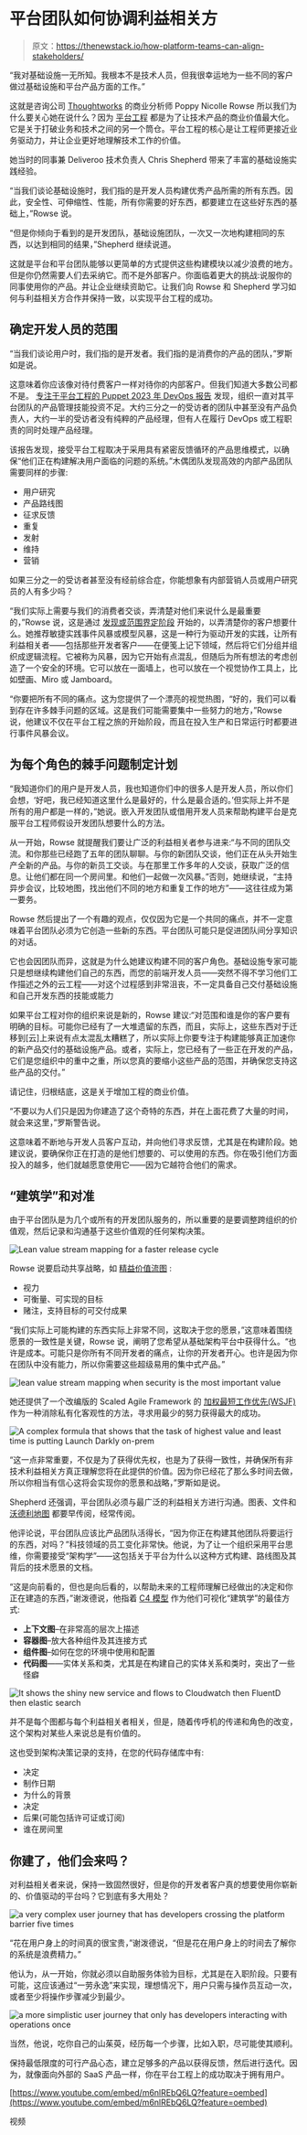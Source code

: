 # 平台团队如何协调利益相关方

> 原文：<https://thenewstack.io/how-platform-teams-can-align-stakeholders/>

“我对基础设施一无所知。我根本不是技术人员，但我很幸运地为一些不同的客户做过基础设施和平台产品方面的工作。”

这就是咨询公司 [Thoughtworks](https://www.thoughtworks.com/en-us/about-us) 的商业分析师 Poppy Nicolle Rowse 所以我们为什么要关心她在说什么？因为 [平台工程](https://thenewstack.io/platform-engineering-wont-kill-the-devops-star/) 都是为了让技术产品的商业价值最大化。它是关于打破业务和技术之间的另一个筒仓。平台工程的核心是让工程师更接近业务驱动力，并让企业更好地理解技术工作的价值。

她当时的同事兼 Deliveroo 技术负责人 Chris Shepherd 带来了丰富的基础设施实践经验。

“当我们谈论基础设施时，我们指的是开发人员构建优秀产品所需的所有东西。因此，安全性、可伸缩性、性能，所有你需要的好东西，都要建立在这些好东西的基础上，”Rowse 说。

“但是你倾向于看到的是开发团队，基础设施团队，一次又一次地构建相同的东西，以达到相同的结果，”Shepherd 继续说道。

这就是平台和平台团队能够以更简单的方式提供这些构建模块以减少浪费的地方。但是你仍然需要人们去采纳它。而不是外部客户。你面临着更大的挑战:说服你的同事使用你的产品。并让企业继续资助它。让我们向 Rowse 和 Shepherd 学习如何与利益相关方合作并保持一致，以实现平台工程的成功。

## **确定开发人员的范围**

“当我们谈论用户时，我们指的是开发者。我们指的是消费你的产品的团队，”罗斯如是说。

这意味着你应该像对待付费客户一样对待你的内部客户。但我们知道大多数公司都不是。 [专注于平台工程的 Puppet 2023 年 DevOps 报告](https://www.puppet.com/resources/state-of-platform-engineering?utm_source=thenewstack&utm_medium=website&utm_content=inline-mention&utm_campaign=platform) 发现，组织一直对其平台团队的产品管理技能投资不足。大约三分之一的受访者的团队中甚至没有产品负责人，大约一半的受访者没有纯粹的产品经理，但有人在履行 DevOps 或工程职责的同时处理产品经理。

该报告发现，接受平台工程取决于采用具有紧密反馈循环的产品思维模式，以确保“他们正在构建解决用户面临的问题的系统。”木偶团队发现高效的内部产品团队需要同样的步骤:

*   用户研究
*   产品路线图
*   征求反馈
*   重复
*   发射
*   维持
*   营销

如果三分之一的受访者甚至没有经前综合症，你能想象有内部营销人员或用户研究员的人有多少吗？

“我们实际上需要与我们的消费者交谈，弄清楚对他们来说什么是最重要的，”Rowse 说，这是通过 [发现或范围界定阶段](https://fulcrum.rocks/blog/discovery-phase-software-development) 开始的，以弄清楚你的客户想要什么。她推荐敏捷实践事件风暴或模型风暴，这是一种行为驱动开发[](https://thenewstack.io/two-ways-to-get-started-with-behavior-driven-design-bdd/)的实践，让所有利益相关者——包括那些开发者客户——在便笺上记下领域，然后将它们分组并组织成逻辑流程。它被称为风暴，因为它开始有点混乱，但随后为所有想法的考虑创造了一个安全的环境。它可以放在一面墙上，也可以放在一个视觉协作工具上，比如壁画、Miro 或 Jamboard。

“你要把所有不同的痛点。这为您提供了一个漂亮的视觉热图，“好的，我们可以看到存在许多棘手问题的区域。这是我们可能需要集中一些努力的地方，”Rowse 说，他建议不仅在平台工程之旅的开始阶段，而且在投入生产和日常运行时都要进行事件风暴会议。

## **为每个角色的棘手问题制定计划**

“我知道你们的用户是开发人员，我也知道你们中的很多人是开发人员，所以你们会想，‘好吧，我已经知道这里什么是最好的，什么是最合适的。’但实际上并不是所有的用户都是一样的，”她说。嵌入开发团队或借用开发人员来帮助构建平台是克服平台工程师假设开发团队想要什么的方法。

从一开始，Rowse 就提醒我们要让广泛的利益相关者参与进来:“与不同的团队交流。和你那些已经跑了五年的团队聊聊。与你的新团队交谈，他们正在从头开始生产全新的产品。与你的新员工交谈。与在那里工作多年的人交谈，获取广泛的信息。让他们都在同一个房间里。和他们一起做一次风暴。”否则，她继续说，“主持异步会议，比较地图，找出他们不同的地方和重复工作的地方”——这往往成为第一要务。

Rowse 然后提出了一个有趣的观点，仅仅因为它是一个共同的痛点，并不一定意味着平台团队必须为它创造一些新的东西。平台团队可能只是促进团队间分享知识的对话。

它也会因团队而异，这就是为什么她建议构建不同的客户角色。基础设施专家可能只是想继续构建他们自己的东西，而您的前端开发人员——突然不得不学习他们工作描述之外的云工程——对这个过程感到非常沮丧，不一定具备自己交付基础设施和自己开发东西的技能或能力

如果平台工程对你的组织来说是新的，Rowse 建议:“对范围和谁是你的客户要有明确的目标。可能你已经有了一大堆遗留的东西，而且，实际上，这些东西对于迁移到[云]上来说有点太混乱太糟糕了，所以实际上你要专注于构建能够真正加速你的新产品交付的基础设施产品。或者，实际上，您已经有了一些正在开发的产品，它们是您组织中的重中之重，所以您真的要缩小这些产品的范围，并确保您支持这些产品的交付。”

请记住，归根结底，这是关于增加工程的商业价值。

“不要以为人们只是因为你建造了这个奇特的东西，并在上面花费了大量的时间，就会来这里，”罗斯警告说。

这意味着不断地与开发人员客户互动，并向他们寻求反馈，尤其是在构建阶段。她建议说，要确保你正在打造的是他们想要的、可以使用的东西。你在吸引他们方面投入的越多，他们就越愿意使用它——因为它越符合他们的需求。

## **“建筑学”和对准**

由于平台团队是为几个或所有的开发团队服务的，所以重要的是要调整跨组织的价值观，然后记录和沟通基于这些价值观的任何架构决策。

![Lean value stream mapping for a faster release cycle ](img/9274e3dfcf924a79ca232a1134f1adc3.png)

Rowse 说要启动共享战略，如 [精益价值流图](https://www.atlassian.com/continuous-delivery/principles/value-stream-mapping) :

*   视力
*   可衡量、可实现的目标
*   赌注，支持目标的可交付成果

“我们实际上可能构建的东西实际上非常不同，这取决于您的愿景，”这意味着围绕愿景的一致性是关键，Rowse 说，阐明了您希望从基础架构平台中获得什么。“也许是成本。可能只是你所有不同开发者的痛点，让你的开发者开心。也许是因为你在团队中没有能力，所以你需要这些超级易用的集中式产品。”

![lean value stream mapping when security is the most important value](img/f9e51e5d22a67bbd1c3c181089b296fb.png)

她还提供了一个改编版的 Scaled Agile Framework 的 [加权最短工作优先(WSJF)](https://www.scaledagileframework.com/wsjf/) 作为一种消除私有化客观性的方法，寻求用最少的努力获得最大的成功。

![A complex formula that shows that the task of highest value and least time is putting Launch Darkly on-prem](img/c62b5e85f79f768fa7cb33cdabb182d3.png)

“这一点非常重要，不仅是为了获得优先权，也是为了获得一致性，并确保所有非技术利益相关方真正理解您将在此提供的价值。因为你已经花了那么多时间去做，所以你相当有信心这将会实现你的愿景和战略，”罗斯如是说。

Shepherd 还强调，平台团队必须与最广泛的利益相关方进行沟通。图表、文件和 [沃德利地图](https://thenewstack.io/simon-wardley-on-mapping-our-way-to-a-common-language/) 都要早传阅，经常传阅。

他评论说，平台团队应该比产品团队活得长，“因为你正在构建其他团队将要运行的东西，对吗？”科技领域的员工变化非常快。他说，为了让一个组织采用平台思维，你需要接受“架构学”——这包括关于平台为什么以这种方式构建、路线图及其背后的技术愿景的文档。

“这是向前看的，但也是向后看的，以帮助未来的工程师理解已经做出的决定和你正在建造的东西，”谢泼德说，他指着 [C4 模型](https://c4model.com/) 作为他们可视化“建筑学”的最佳方式:

*   **上下文图**–在非常高的层次上描述
*   **容器图**–放大各种组件及其连接方式
*   **组件图**–如何在您的环境中使用和配置
*   **代码图**——实体关系和类，尤其是在构建自己的实体关系和类时，突出了一些怪癖

![It shows the shiny new service and flows to Cloudwatch then FluentD then elastic search](img/52394bd0239ea32500cd916bc7eecd80.png)

并不是每个图都与每个利益相关者相关，但是，随着传呼机的传递和角色的改变，这个架构对某些人来说总是有价值的。

这也受到架构决策记录的支持，在您的代码存储库中有:

*   决定
*   制作日期
*   为什么的背景
*   决定
*   后果(可能包括许可证或订阅)
*   谁在房间里

## **你建了，他们会来吗？**

对利益相关者来说，保持一致固然很好，但是你的开发者客户真的想要使用你崭新的、价值驱动的平台吗？它到底有多大用处？

![a very complex user journey that has developers crossing the platform barrier five times](img/d17baf7b771259b83fb680896bd44624.png)

“花在用户身上的时间真的很宝贵，”谢泼德说，“但是花在用户身上的时间去了解你的系统是浪费精力。”

他认为，从一开始，你就必须以自助服务体验为目标，尤其是在入职阶段。只要有可能，这应该通过“一劳永逸”来实现，理想情况下，用户只需与操作员互动一次，或者至少将操作步骤减少到最少。

![a more simplistic user journey that only has developers interacting with operations once](img/803a8f2d7b3ded493ba0427a732a6d92.png)

当然，他说，吃你自己的山茱萸，经历每一个步骤，比如入职，尽可能使其顺利。

保持最低限度的可行产品心态，建立足够多的产品以获得反馈，然后进行迭代。因为，就像面向外部的 SaaS 产品一样，你在平台工程上的成功取决于拥有用户。

[https://www.youtube.com/embed/m6nlREbQ6LQ?feature=oembed](https://www.youtube.com/embed/m6nlREbQ6LQ?feature=oembed)

视频

<svg xmlns:xlink="http://www.w3.org/1999/xlink" viewBox="0 0 68 31" version="1.1"><title>Group</title> <desc>Created with Sketch.</desc></svg>